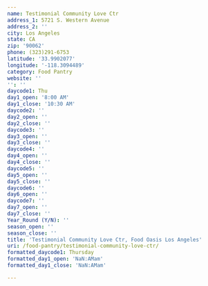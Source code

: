 ```yaml
---
name: Testimonial Community Love Ctr
address_1: 5721 S. Western Avenue
address_2: ''
city: Los Angeles
state: CA
zip: '90062'
phone: (323)291-6753
latitude: '33.9902077'
longitude: '-118.3094489'
category: Food Pantry
website: ''
'': ''
daycode1: Thu
day1_open: '8:00 AM'
day1_close: '10:30 AM'
daycode2: ''
day2_open: ''
day2_close: ''
daycode3: ''
day3_open: ''
day3_close: ''
daycode4: ''
day4_open: ''
day4_close: ''
daycode5: ''
day5_open: ''
day5_close: ''
daycode6: ''
day6_open: ''
daycode7: ''
day7_open: ''
day7_close: ''
Year_Round (Y/N): ''
season_open: ''
season_close: ''
title: 'Testimonial Community Love Ctr, Food Oasis Los Angeles'
uri: /food-pantry/testimonial-community-love-ctr/
formatted_daycode1: Thursday
formatted_day1_open: 'NaN:AMam'
formatted_day1_close: 'NaN:AMam'

---
```


